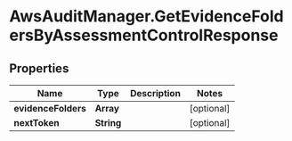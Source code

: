 # AwsAuditManager.GetEvidenceFoldersByAssessmentControlResponse

## Properties

Name | Type | Description | Notes
------------ | ------------- | ------------- | -------------
**evidenceFolders** | **Array** |  | [optional] 
**nextToken** | **String** |  | [optional] 


